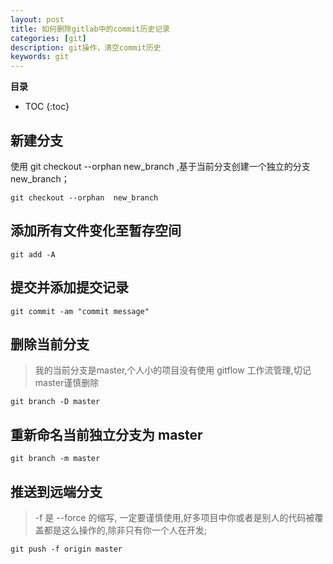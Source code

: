 ```yaml
---
layout: post 
title: 如何删除gitlab中的commit历史记录
categories: [git]
description: git操作，清空commit历史
keywords: git 
---
```



**目录**

* TOC
{:toc}

## 新建分支

使用 git checkout --orphan new_branch ,基于当前分支创建一个独立的分支new_branch；

`git checkout --orphan  new_branch`

## 添加所有文件变化至暂存空间

`git add -A`

## 提交并添加提交记录

`git commit -am "commit message"`

## 删除当前分支

> 我的当前分支是master,个人小的项目没有使用 gitflow 工作流管理,切记master谨慎删除

`git branch -D master`

## 重新命名当前独立分支为 master

`git branch -m master`

## 推送到远端分支

> -f 是 --force 的缩写, 一定要谨慎使用,好多项目中你或者是别人的代码被覆盖都是这么操作的,除非只有你一个人在开发;

`git push -f origin master`
